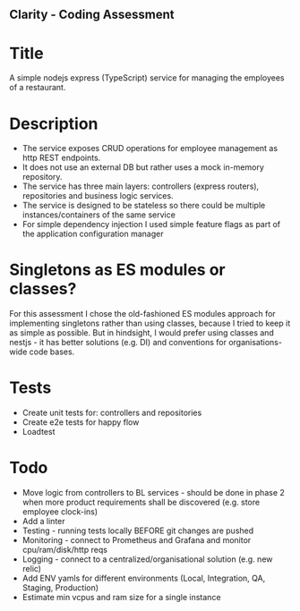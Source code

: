 ## Clarity - Coding Assessment

# Title
A simple nodejs express (TypeScript) service for managing the employees of a restaurant.

# Description
* The service exposes CRUD operations for employee management as http REST endpoints.
* It does not use an external DB but rather uses a mock in-memory repository.
* The service has three main layers: controllers (express routers), repositories and business logic services.
* The service is designed to be stateless so there could be multiple instances/containers of the same service
* For simple dependency injection I used simple feature flags as part of the application configuration manager

# Singletons as ES modules or classes?
For this assessment I chose the old-fashioned ES modules approach for implementing singletons rather than using classes, because I tried to keep it as simple as possible.
But in hindsight, I would prefer using classes and nestjs - it has better solutions (e.g. DI) and conventions for organisations-wide code bases.

# Tests
* Create unit tests for: controllers and repositories
* Create e2e tests for happy flow
* Loadtest

# Todo
* Move logic from controllers to BL services - should be done in phase 2 when more product requirements shall be discovered (e.g. store employee clock-ins)
* Add a linter
* Testing - running tests locally BEFORE git changes are pushed 
* Monitoring - connect to Prometheus and Grafana and monitor cpu/ram/disk/http reqs
* Logging - connect to a centralized/organisational solution (e.g. new relic)
* Add ENV yamls for different environments (Local, Integration, QA, Staging, Production)
* Estimate min vcpus and ram size for a single instance